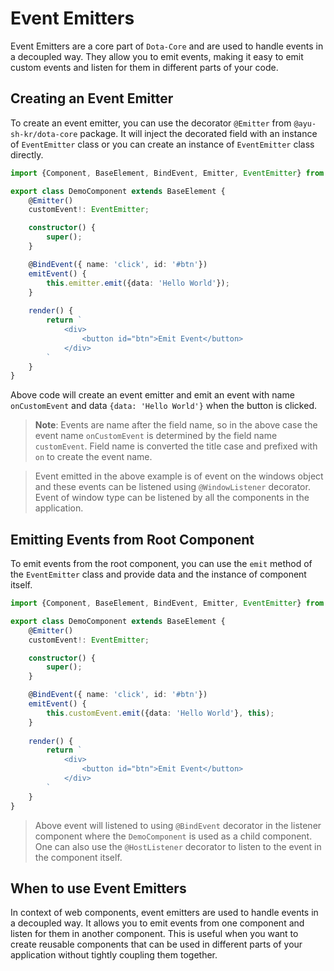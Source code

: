 # Event Emitters
Event Emitters are a core part of `Dota-Core` and are used to handle events in a decoupled way. 
They allow you to emit events, making it easy to emit custom events and listen for them in different parts of your code.

## Creating an Event Emitter
To create an event emitter, you can use the decorator `@Emitter` from `@ayu-sh-kr/dota-core` package. It will
inject the decorated field with an instance of `EventEmitter` class or you can create an instance of `EventEmitter` class directly.

```typescript
import {Component, BaseElement, BindEvent, Emitter, EventEmitter} from '@ayu-sh-kr/dota-core';

export class DemoComponent extends BaseElement {
    @Emitter()
    customEvent!: EventEmitter;

    constructor() {
        super();
    }

    @BindEvent({ name: 'click', id: '#btn'})
    emitEvent() {
        this.emitter.emit({data: 'Hello World'});
    }
    
    render() {
        return `
            <div>
                <button id="btn">Emit Event</button>
            </div>
        `
    }
}
```

Above code will create an event emitter and emit an event with name `onCustomEvent` and data `{data: 'Hello World'}` when the button is clicked.

> **Note**: Events are name after the field name, so in the above case the event name `onCustomEvent` is determined by the field name `customEvent`.
> Field name is converted the title case and prefixed with `on` to create the event name.

> Event emitted in the above example is of event on the windows object and these events can be listened using `@WindowListener` decorator.
> Event of window type can be listened by all the components in the application.

## Emitting Events from Root Component
To emit events from the root component, you can use the `emit` method of the `EventEmitter` class and provide data and the instance of component itself.

```typescript
import {Component, BaseElement, BindEvent, Emitter, EventEmitter} from '@ayu-sh-kr/dota-core';

export class DemoComponent extends BaseElement {
    @Emitter()
    customEvent!: EventEmitter;

    constructor() {
        super();
    }

    @BindEvent({ name: 'click', id: '#btn'})
    emitEvent() {
        this.customEvent.emit({data: 'Hello World'}, this);
    }
    
    render() {
        return `
            <div>
                <button id="btn">Emit Event</button>
            </div>
        `
    }
}
```

> Above event will listened to using `@BindEvent` decorator in the listener component where the `DemoComponent` is used as a child component.
> One can also use the `@HostListener` decorator to listen to the event in the component itself.


## When to use Event Emitters
In context of web components, event emitters are used to handle events in a decoupled way. It allows you to emit events from 
one component and listen for them in another component. This is useful when you want to create reusable components that can be 
used in different parts of your application without tightly coupling them together.
